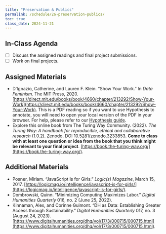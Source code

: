 ```yaml
---
title: "Preservation & Publics"
permalink: /schedule/26-preservation-publics/
toc: true
class_date: 2024-11-21
---
```


## In-Class Agenda

- [ ] Discuss the assigned readings and final project submissions.
- [ ] Work on final projects.

## Assigned Materials

- D’Ignazio, Catherine, and Lauren F. Klein. “Show Your Work.” In *Data Feminism*. The MIT Press, 2020. [https://direct.mit.edu/books/book/4660/chapter/213292/Show-Your-Work](https://direct.mit.edu/books/book/4660/chapter/213292/Show-Your-Work). This is a PDF reading so if you want to use Hypothesis to annotate, you will need to open your local version of the PDF in your browser. For help, please refer to our [Hypothesis guide]({{site.baseurl}}/materials/introducing-humanities-computing/01-course-tools/#using-hypothesis-on-local-pdfs).
- Explore this online book from The Turing Way Community. (2022). *The Turing Way: A handbook for reproducible, ethical and collaborative research* (1.0.2). Zenodo. DOI 10.5281/zenodo.3233853. **Come to class with at least one question or idea from the book that you think might be relevant to your final project**. [https://book.the-turing-way.org/](https://book.the-turing-way.org/).


## Additional Materials

- Posner, Miriam. “JavaScript Is for Girls.” *Logic(s) Magazine*, March 15, 2017. [https://logicmag.io/intelligence/javascript-is-for-girls/](https://logicmag.io/intelligence/javascript-is-for-girls/).
- Dombrowski, Quinn. “Minimizing Computing Maximizes Labor.” *Digital Humanities Quarterly* 016, no. 2 (June 25, 2022).
- Kinnaman, Alex, and Corinne Guimont. “DH as Data: Establishing Greater Access through Sustainability.” *Digital Humanities Quarterly* 017, no. 3 (August 24, 2023). [https://www.digitalhumanities.org/dhq/vol/17/3/000715/000715.html](https://www.digitalhumanities.org/dhq/vol/17/3/000715/000715.html).
